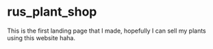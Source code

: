 # rus_plant_shop
This is the first landing page that I made, hopefully I can sell my plants using this website haha.
